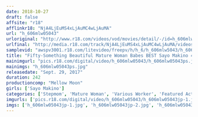 ```yaml
---
date: 2018-10-27
draft: false
affsite: "r18"
afflinkr18: "NjA4LjEuMS4xLjAuMC4wLjAuMA"
url: "h_606mlw05043"
urloriginal: "http://www.r18.com/videos/vod/movies/detail/-/id=h_606mlw05043"
urlfinal: "http://media.r18.com/track/NjA4LjEuMS4xLjAuMC4wLjAuMA/videos/vod/movies/detail/-/id=h_606mlw05043"
samplevid: "awspv3001.r18.com/litevideo/freepv/h/h_6/h_606mlw5043/h_606mlw5043_dmb_w.mp4"
title: "Fifty-Something Beautiful Mature Woman Babes BEST Sayo Makino 4 Hours"
mainimgurl: "pics.r18.com/digital/video/h_606mlw05043/h_606mlw05043ps.jpg"
mainimgs: "h_606mlw05043ps.jpg"
releasedate: "Sept. 29, 2017"
duration: 242
productioncomp: "Mellow Moon"
girls: ['Sayo Makino']
categories: ['Stepmom', 'Mature Woman', 'Various Worker', 'Featured Actress', 'Over 4 Hours', 'Hi-Def', 'Sale (limited time)', 'Actress Best Compilation']
imgurls: ['pics.r18.com/digital/video/h_606mlw05043/h_606mlw05043jp-1.jpg', 'pics.r18.com/digital/video/h_606mlw05043/h_606mlw05043jp-2.jpg', 'pics.r18.com/digital/video/h_606mlw05043/h_606mlw05043jp-3.jpg', 'pics.r18.com/digital/video/h_606mlw05043/h_606mlw05043jp-4.jpg', 'pics.r18.com/digital/video/h_606mlw05043/h_606mlw05043jp-5.jpg', 'pics.r18.com/digital/video/h_606mlw05043/h_606mlw05043jp-6.jpg', 'pics.r18.com/digital/video/h_606mlw05043/h_606mlw05043jp-7.jpg', 'pics.r18.com/digital/video/h_606mlw05043/h_606mlw05043jp-8.jpg', 'pics.r18.com/digital/video/h_606mlw05043/h_606mlw05043jp-9.jpg', 'pics.r18.com/digital/video/h_606mlw05043/h_606mlw05043jp-10.jpg', 'pics.r18.com/digital/video/h_606mlw05043/h_606mlw05043jp-11.jpg', 'pics.r18.com/digital/video/h_606mlw05043/h_606mlw05043jp-12.jpg', 'pics.r18.com/digital/video/h_606mlw05043/h_606mlw05043jp-13.jpg', 'pics.r18.com/digital/video/h_606mlw05043/h_606mlw05043jp-14.jpg', 'pics.r18.com/digital/video/h_606mlw05043/h_606mlw05043jp-15.jpg', 'pics.r18.com/digital/video/h_606mlw05043/h_606mlw05043jp-16.jpg', 'pics.r18.com/digital/video/h_606mlw05043/h_606mlw05043jp-17.jpg', 'pics.r18.com/digital/video/h_606mlw05043/h_606mlw05043jp-18.jpg', 'pics.r18.com/digital/video/h_606mlw05043/h_606mlw05043jp-19.jpg', 'pics.r18.com/digital/video/h_606mlw05043/h_606mlw05043jp-20.jpg']
imgs: ['h_606mlw05043jp-1.jpg', 'h_606mlw05043jp-2.jpg', 'h_606mlw05043jp-3.jpg', 'h_606mlw05043jp-4.jpg', 'h_606mlw05043jp-5.jpg', 'h_606mlw05043jp-6.jpg', 'h_606mlw05043jp-7.jpg', 'h_606mlw05043jp-8.jpg', 'h_606mlw05043jp-9.jpg', 'h_606mlw05043jp-10.jpg', 'h_606mlw05043jp-11.jpg', 'h_606mlw05043jp-12.jpg', 'h_606mlw05043jp-13.jpg', 'h_606mlw05043jp-14.jpg', 'h_606mlw05043jp-15.jpg', 'h_606mlw05043jp-16.jpg', 'h_606mlw05043jp-17.jpg', 'h_606mlw05043jp-18.jpg', 'h_606mlw05043jp-19.jpg', 'h_606mlw05043jp-20.jpg']
---
```

